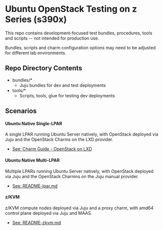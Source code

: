 # Ubuntu OpenStack Testing on z Series (s390x)

This repo contains development-focused test bundles, procedures, tools and scripts -- not intended for production use.

Bundles, scripts and charm configuration options may need to be adjusted for different lab environments.


## Repo Directory Contents
* bundles/*
    * Juju bundles for dev and test deployments
* tools/* 
    * Scripts, tools, glue for testing dev deployments


## Scenarios

#### Ubuntu Native Single-LPAR
A single LPAR running Ubuntu Server natively, with OpenStack deployed via Juju and the OpenStack Charms on the LXD provider.

 - [See: Charm Guide - OpenStack on LXD](http://docs.openstack.org/developer/charm-guide/openstack-on-lxd.html)

#### Ubuntu Native Multi-LPAR
Multiple LPARs running Ubuntu Server natively, with OpenStack deployed via Juju and the OpenStack Charmns on the Juju manual provider.

 - [See: README-lpar.md](README-lpar.md)

#### z/KVM
z/KVM compute nodes deployed via Juju and a proxy charm, with amd64 control plane deployed via Juju and MAAS.

  - [See: README-zkvm.md](README-zkvm.md)
